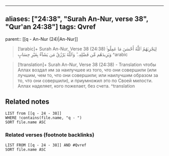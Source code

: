 
---
aliases: ["24:38", "Surah An-Nur, verse 38", "Qur'an 24:38"]
tags: Qvref
---

parent:: [[q - An-Nur (24)|An-Nur]]

> [!arabic]+ Surah An-Nur, Verse 38 (24:38)
> <span class="quran-arabic">لِيَجْزِيَهُمُ ٱللَّهُ أَحْسَنَ مَا عَمِلُوا۟ وَيَزِيدَهُم مِّن فَضْلِهِۦ ۗ وَٱللَّهُ يَرْزُقُ مَن يَشَآءُ بِغَيْرِ حِسَابٍ</span>
^arabic

> [!translation]+ Surah An-Nur, Verse 38 (24:38) - Translation
> чтобы Аллах воздал им за наилучшее из того, что они совершили (или лучшим, чем то, что они совершили; или наилучшим образом за то, что они совершили), и приумножил это по Своей милости. Аллах наделяет, кого пожелает, без счета.
^translation



## Related notes
```dataview
LIST from [[q - 24 - 38]]
WHERE !contains(file.name, "q - ")
SORT file.name ASC
```

### Related verses (footnote backlinks)
```dataview
LIST FROM [[q - 24 - 38]] AND #Qvref
SORT file.name ASC
```

